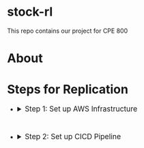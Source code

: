 # stock-rl
This repo contains our project for CPE 800

# About

# Steps for Replication

 - <details>
    <summary style="font-size:larger;">Step 1: Set up AWS Infrastructure</summary>
    <br>
    The infrastructure for this project is contained in the <strong><font color=#0fb503>main.tf</font></strong> file. You can change this file to fit your specific architetcture needs but, if you just want to deploy the project for yourself there are some changes you will have to make. Those changes are as follows:
    <br>
    &nbsp;&nbsp;&nbsp;&nbsp;

    - Uncomment lines 90 - 97.
    <br>
    &nbsp;&nbsp;&nbsp;&nbsp;

    - Add your IP address to line 96
    <br>
    &nbsp;&nbsp;&nbsp;&nbsp;
    
    - Create your own key pair in AWS and replace the   
      keypair name on line 139 with the name of the 
      keypair you just created
    <br>
    &nbsp;&nbsp;&nbsp;&nbsp;

    - Add your email address to line 168

    </details>

<br>

 - <details>
    <summary style="font-size:larger;">Step 2: Set up CICD Pipeline</summary>
    <br>
    For this project a CICD pipeline is set up to automatically deploy and teardown the AWS infrastructure based on when the stock market opens and closes. Below are the steps to set up the CICD pipeline:
    <br>
    &nbsp;&nbsp;&nbsp;&nbsp;

    - You can follow the steps outlined [here](https://learn.hashicorp.com/tutorials/terraform/github-actions?in=terraform/automation) and tailor it to your needs. 
 
      
    </details>
